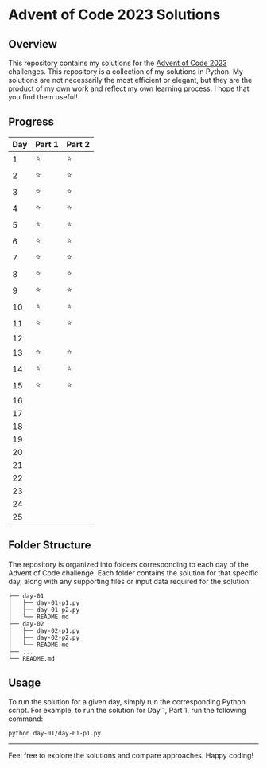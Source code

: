 # Advent of Code 2023 Solutions

## Overview

This repository contains my solutions for the [Advent of Code 2023](https://adventofcode.com/2023) challenges. This repository is a collection of my solutions in Python. My solutions are not necessarily the most efficient or elegant, but they are the product of my own work and reflect my own learning process. I hope that you find them useful!

## Progress

| Day | Part 1 | Part 2 |
| --- | ------ | ------ |
| 1   | :star: | :star: |
| 2   | :star: | :star: |
| 3   | :star: | :star: |
| 4   | :star: | :star: |
| 5   | :star: | :star: |
| 6   | :star: | :star: |
| 7   | :star: | :star: |
| 8   | :star: | :star: |
| 9   | :star: | :star: |
| 10  | :star: | :star: |
| 11  | :star: | :star: |
| 12  |        |        |
| 13  | :star: | :star: |
| 14  | :star: | :star: |
| 15  | :star: | :star: |
| 16  |        |        |
| 17  |        |        |
| 18  |        |        |
| 19  |        |        |
| 20  |        |        |
| 21  |        |        |
| 22  |        |        |
| 23  |        |        |
| 24  |        |        |
| 25  |        |        |

## Folder Structure

The repository is organized into folders corresponding to each day of the Advent of Code challenge. Each folder contains the solution for that specific day, along with any supporting files or input data required for the solution.

```
├── day-01
│   ├── day-01-p1.py
│   ├── day-01-p2.py
│   └── README.md
├── day-02
│   ├── day-02-p1.py
│   ├── day-02-p2.py
│   └── README.md
├── ...
└── README.md
```

## Usage

To run the solution for a given day, simply run the corresponding Python script. For example, to run the solution for Day 1, Part 1, run the following command:

```
python day-01/day-01-p1.py
```

---

Feel free to explore the solutions and compare approaches. Happy coding!

